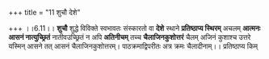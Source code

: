 +++
title = "11 शुचौ देशे"

+++
।।6.11।। **शुचौ** शुद्धे विविक्ते स्वभावतः संस्कारतो वा **देशे** स्थाने
**प्रतिष्ठाप्य स्थिरम्** अचलम् **आत्मनः आसनं नात्युच्छ्रितं**
नातीवउच्छ्रितं न अपि **अतिनीचम्** तच्च **चैलाजिनकुशोत्तरं** चैलम् अजिनं
कुशाश्च उत्तरे यस्मिन् आसने तत् आसनं चैलाजिनकुशोत्तरम्।
पाठक्रमाद्विपरीतः अत्र क्रमः चैलादीनाम्।। प्रतिष्ठाप्य किम्
